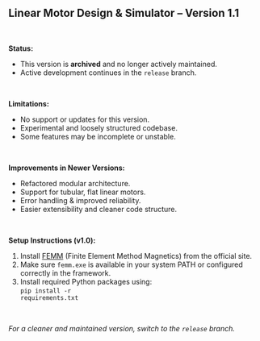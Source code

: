 <h2>Linear Motor Design & Simulator – Version 1.1</h2>
<br>

<b>Status:</b><br>
- This version is <b>archived</b> and no longer actively maintained.<br>
- Active development continues in the <code>release</code> branch.<br>
<br>

<b>Limitations:</b><br>
- No support or updates for this version.<br>
- Experimental and loosely structured codebase.<br>
- Some features may be incomplete or unstable.<br>
<br>

<b>Improvements in Newer Versions:</b><br>
- Refactored modular architecture.<br>
- Support for tubular, flat linear motors.<br>
- Error handling & improved reliability.<br>
- Easier extensibility and cleaner code structure.<br>
<br>

<b>Setup Instructions (v1.0):</b><br>
1. Install <a href="http://www.femm.info/wiki/HomePage" target="_blank">FEMM</a> (Finite Element Method Magnetics) from the official site.<br>
2. Make sure <code>femm.exe</code> is available in your system PATH or configured correctly in the framework.<br>
3. Install required Python packages using:<br>
<code>pip install -r requirements.txt</code><br>
<br>

<i>For a cleaner and maintained version, switch to the <code>release</code> branch.</i>
